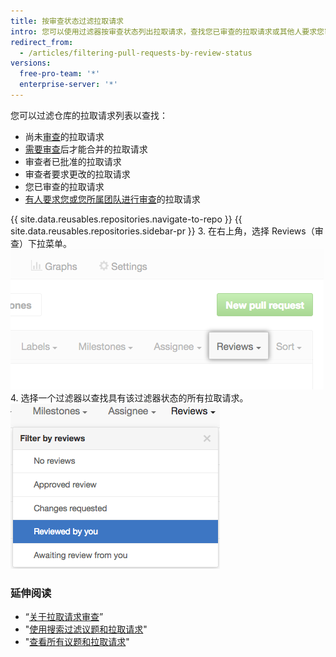 ```yaml
---
title: 按审查状态过滤拉取请求
intro: 您可以使用过滤器按审查状态列出拉取请求，查找您已审查的拉取请求或其他人要求您审查的拉取请求。
redirect_from:
  - /articles/filtering-pull-requests-by-review-status
versions:
  free-pro-team: '*'
  enterprise-server: '*'
---
```


您可以过滤仓库的拉取请求列表以查找：
- 尚未[审查](/articles/about-pull-request-reviews)的拉取请求
- [需要审查](/articles/about-required-reviews-for-pull-requests)后才能合并的拉取请求
- 审查者已批准的拉取请求
- 审查者要求更改的拉取请求
- 您已审查的拉取请求
- [有人要求您或您所属团队进行审查](/articles/requesting-a-pull-request-review)的拉取请求

{{ site.data.reusables.repositories.navigate-to-repo }}
{{ site.data.reusables.repositories.sidebar-pr }}
3. 在右上角，选择 Reviews（审查）下拉菜单。 ![拉取请求列表上方过滤器菜单中的审查下拉菜单](/assets/images/help/pull_requests/reviews-filter-dropdown.png)
4. 选择一个过滤器以查找具有该过滤器状态的所有拉取请求。 ![审查下拉菜单中的过滤器列表](/assets/images/help/pull_requests/pr-review-filters.png)

### 延伸阅读

- “[关于拉取请求审查](/articles/about-pull-request-reviews)”
- "[使用搜索过滤议题和拉取请求](/articles/using-search-to-filter-issues-and-pull-requests)"
- "[查看所有议题和拉取请求](/articles/viewing-all-of-your-issues-and-pull-requests)"
